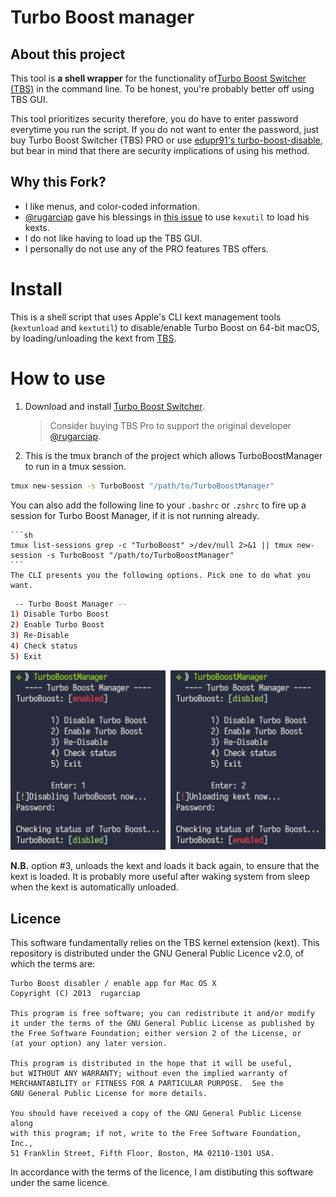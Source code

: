 # Turbo Boost manager

## About this project

This tool is **a shell wrapper** for the functionality of[Turbo Boost Switcher (TBS)](https://github.com/rugarciap/Turbo-Boost-Switcher) in the command line. To be honest, you're probably better off using TBS GUI. 

This tool prioritizes security therefore, you do have to enter password everytime you run the script. If you do not want to enter the password, just buy Turbo Boost Switcher (TBS) PRO or use [edupr91's turbo-boost-disable](https://github.com/edupr91/turbo-boost-disable), but bear in mind that there are security implications of using his method.

## Why this Fork?

+ I like menus, and color-coded information.
+ [@rugarciap](https://github.com/rugarciap) gave his blessings in [this issue](https://github.com/rugarciap/Turbo-Boost-Switcher/issues/115) to use `kexutil` to load his kexts.
+ I do not like having to load up the TBS GUI.
+ I personally do not use any of the PRO features TBS offers.

# Install

This is a shell script that uses Apple's CLI kext management tools (`kextunload` and `kextutil`) to disable/enable Turbo Boost on 64-bit macOS, by loading/unloading the kext from [TBS](https://github.com/rugarciap/Turbo-Boost-Switcher).


# How to use
1. Download and install  [Turbo Boost Switcher](https://github.com/rugarciap/Turbo-Boost-Switcher).

   > Consider buying TBS Pro to support the original developer  [@rugarciap](https://github.com/rugarciap).

2. This is the tmux branch of the project which allows TurboBoostManager to run in a tmux session. 

  ```sh
  tmux new-session -s TurboBoost "/path/to/TurboBoostManager"
  ```
  

  
You can also add the following line to your `.bashrc` or `.zshrc` to fire up a session for Turbo Boost Manager, if it is not running already.
	
	```sh
	tmux list-sessions grep -c "TurboBoost" >/dev/null 2>&1 || tmux new-session -s TurboBoost "/path/to/TurboBoostManager"
	```
	The CLI presents you the following options. Pick one to do what you want.
  
  ```sh
   -- Turbo Boost Manager --
  1) Disable Turbo Boost
  2) Enable Turbo Boost
  3) Re-Disable
  4) Check status
  5) Exit
  ```
  
  ![example](assets/example.png)
  
  **N.B.** option #3, unloads the kext and loads it back again, to ensure that the kext is loaded. It is probably more useful after waking system from sleep when the kext is automatically unloaded.

## Licence
This software fundamentally relies on the TBS kernel extension (kext).
This repository is distributed under the GNU General Public Licence v2.0, of which the terms are:

```
Turbo Boost disabler / enable app for Mac OS X
Copyright (C) 2013  rugarciap

This program is free software; you can redistribute it and/or modify
it under the terms of the GNU General Public License as published by
the Free Software Foundation; either version 2 of the License, or
(at your option) any later version.

This program is distributed in the hope that it will be useful,
but WITHOUT ANY WARRANTY; without even the implied warranty of
MERCHANTABILITY or FITNESS FOR A PARTICULAR PURPOSE.  See the
GNU General Public License for more details.

You should have received a copy of the GNU General Public License along
with this program; if not, write to the Free Software Foundation, Inc.,
51 Franklin Street, Fifth Floor, Boston, MA 02110-1301 USA.
```

In accordance with the terms of the licence, I am distibuting this software under the same licence.